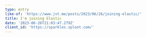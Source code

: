 ```yaml
---
type: entry
like-of: 'https://www.jvt.me/posts/2023/06/26/joining-elastic/'
title: I'm joining Elastic
date: '2023-06-26T21:03:47.279Z'
client_id: 'https://sparkles.sploot.com/'
---
```


